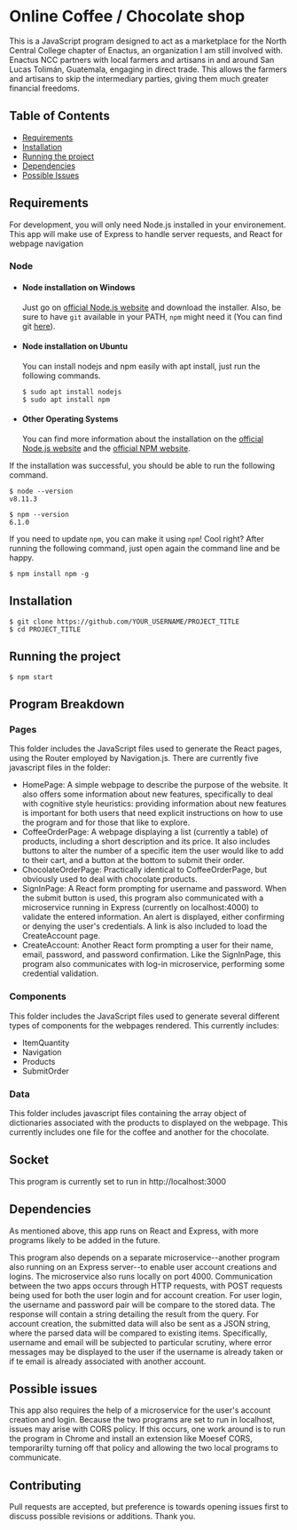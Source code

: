 # Online Coffee / Chocolate shop
This is a JavaScript program designed to act as a marketplace for the North Central College chapter of Enactus, an organization I am still involved with. Enactus NCC partners with local farmers and artisans in and around San Lucas Tolimán, Guatemala, engaging in direct trade. This allows the farmers and artisans to skip the intermediary parties, giving them much greater financial freedoms. 

## Table of Contents 

- [Requirements](#requirements)
- [Installation](#installation)
- [Running the project](#running-the-project)
- [Dependencies](#dependencies)
- [Possible Issues](#possible-issues)


## Requirements

For development, you will only need Node.js installed in your environement. This app will make use of Express to handle server requests, and React for webpage navigation

### Node
- #### Node installation on Windows

  Just go on [official Node.js website](https://nodejs.org/) and download the installer.
Also, be sure to have `git` available in your PATH, `npm` might need it (You can find git [here](https://git-scm.com/)).

- #### Node installation on Ubuntu

  You can install nodejs and npm easily with apt install, just run the following commands.

      $ sudo apt install nodejs
      $ sudo apt install npm

- #### Other Operating Systems
  You can find more information about the installation on the [official Node.js website](https://nodejs.org/) and the [official NPM website](https://npmjs.org/).

If the installation was successful, you should be able to run the following command.

    $ node --version
    v8.11.3

    $ npm --version
    6.1.0

If you need to update `npm`, you can make it using `npm`! Cool right? After running the following command, just open again the command line and be happy.

    $ npm install npm -g

## Installation

    $ git clone https://github.com/YOUR_USERNAME/PROJECT_TITLE
    $ cd PROJECT_TITLE

## Running the project

    $ npm start
    
## Program Breakdown

### Pages

This folder includes the JavaScript files used to generate the React pages, using the Router employed by Navigation.js. There are currently five javascript files in the folder:

* HomePage: A simple webpage to describe the purpose of the website. It also offers some information about new features, specifically to deal with cognitive style heuristics: providing information about new features is important for both users that need explicit instructions on how to use the program and for those that like to explore.
* CoffeeOrderPage: A webpage displaying a list (currently a table) of products, including a short description and its price. It also includes buttons to alter the number of a specific item the user would like to add to their cart, and a button at the bottom to submit their order.
* ChocolateOrderPage: Practically identical to CoffeeOrderPage, but obviously used to deal with chocolate products.
* SignInPage: A React form prompting for username and password. When the submit button is used, this program also communicated with a microservice running in Express (currently on localhost:4000) to validate the entered information. An alert is displayed, either confirming or denying the user's credentials. A link is also included to load the CreateAccount page.
* CreateAccount: Another React form prompting a user for their name, email, password, and password confirmation. Like the SignInPage, this program also communicates with log-in microservice, performing some credential validation. 

### Components

This folder includes the JavaScript files used to generate several different types of components for the webpages rendered. This currently includes:

* ItemQuantity
* Navigation
* Products
* SubmitOrder

### Data

This folder includes javascript files containing the array object of dictionaries associated with the products to displayed on the webpage. This currently includes one file for the coffee and another for the chocolate.

## Socket

This program is currently set to run in http://localhost:3000

## Dependencies

As mentioned above, this app runs on React and Express, with more programs likely to be added in the future.

This program also depends on a separate microservice--another program also running on an Express server--to enable user account creations and logins. The microservice also runs locally on port 4000. Communication between the two apps occurs through HTTP requests, with POST requests being used for both the user login and for account creation. For user login, the username and password pair will be compare to the stored data. The response will contain a string detailing the result from the query. For account creation, the submitted data will also be sent as a JSON string, where the parsed data will be compared to existing items. Specifically, username and email will be subjected to particular scrutiny, where error messages may be displayed to the user if the username is already taken or if te email is already associated with another account.

## Possible issues

This app also requires the help of a microservice for the user's account creation and login. Because the two programs are set to run in localhost, issues may arise with CORS policy. If this occurs, one work around is to run the program in Chrome and install an extension like Moesef CORS, temporarilty turning off that policy and allowing the two local programs to communicate.

## Contributing

Pull requests are accepted, but preference is towards opening issues first to discuss possible revisions or additions. Thank you.
